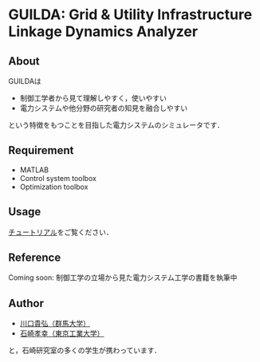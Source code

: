 # GUILDA: Grid & Utility Infrastructure Linkage Dynamics Analyzer
## About
GUILDAは
- 制御工学者から見て理解しやすく，使いやすい
- 電力システムや他分野の研究者の知見を融合しやすい

という特徴をもつことを目指した電力システムのシミュレータです．

## Requirement
- MATLAB
- Control system toolbox
- Optimization toolbox

## Usage
[チュートリアル](https://lim.ishizaki-lab.jp/guilda)をご覧ください．

## Reference
Coming soon: 制御工学の立場から見た電力システム工学の書籍を執筆中

## Author
- [川口貴弘（群馬大学）](http://hashi-lab.ei.st.gunma-u.ac.jp/~hashimotos/member/kawaguchi/)
- [石崎孝幸（東京工業大学）](https://lim.ishizaki-lab.jp)

と，石崎研究室の多くの学生が携わっています．
